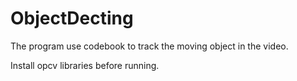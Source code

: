 # ObjectDecting

The program use codebook to track the moving object in the video.

Install opcv libraries before running.
